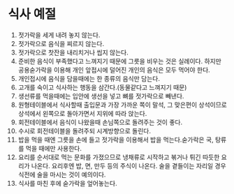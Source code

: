 # 식사 예절

1. 젓가락을 세게 내려 놓지 않는다.
2. 젓가락으로 음식을 찌르지 않는다.
3. 젓가락으로 찻잔을 내리치거나 씹지 않는다.
4. 준비한 음식이 부족했다고 느껴지기 때문에 그릇을 비우는 것은 실례이다. 하지만 공용숟가락을 이용해 개인 앞접시에 덜어진 개인의 음식은 모두 먹어야 한다.
5. 개인접시에 음식을 담을때에는 한 종류의 음식만 담는다.
6. 고개를 숙이고 식사하는 행동을 삼간다.\(동물같다고 느껴지기 때문\)
7. 생선류를 먹을때에는 입안에 생선을 넣고 뼈를 젓가락으로 빼낸다.
8. 원형테이블에서 식사할때 출입문과 가장 가까운 쪽이 말석, 그 맞은편이 상석이므로 상석에서 왼쪽으로 돌아가면서 지위에 따라 앉는다.
9. 회전테이블에서 음식이 나왔을때 손님쪽으로 돌려주는 것이 좋다.
10. 수시로 회전테이블을 돌려주되 시계방향으로 돌린다.
11. 밥을 먹을 때엔 그릇을 손에 들고 젓가락을 이용해서 밥을 먹는다.숟가락은 국, 탕류를 먹을 때에만 사용한다.
12. 요리를 순서대로 먹는 문화를 가졌으므로 냉채류로 시작하고 볶거나 튀긴 따듯한 요리가 나온다. 요리후엔 밥, 면, 만두 등의 주식이 나온다. 술을 곁들이는 자리일 경우 식전에 술을 마시는 것이 예의이다.
13. 식사를 마친 후에 숟가락을 엎어놓는다.

